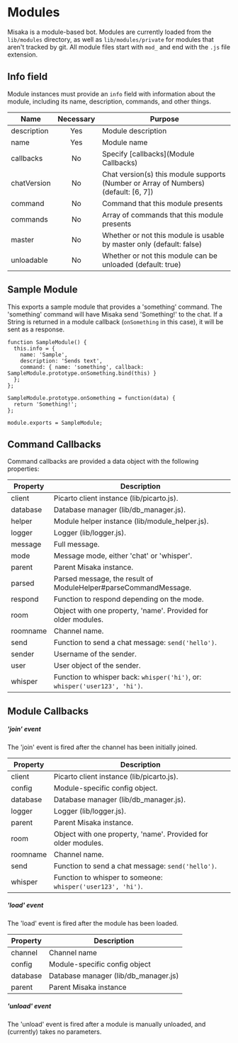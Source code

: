 Modules
=======

Misaka is a module-based bot. Modules are currently loaded from
the `lib/modules` directory, as well as `lib/modules/private` for
modules that aren't tracked by git. All module files start with
`mod_` and end with the `.js` file extension.


Info field
----------

Module instances must provide an `info` field with information
about the module, including its name, description, commands, and
other things.

Name        | Necessary | Purpose
----------- | :-------: | -----------------------------------------------------------------------------------
description | Yes       | Module description 
name        | Yes       | Module name
callbacks   | No        | Specify [callbacks](Module Callbacks)
chatVersion | No        | Chat version(s) this module supports (Number or Array of Numbers) (default: [6, 7])
command     | No        | Command that this module presents
commands    | No        | Array of commands that this module presents
master      | No        | Whether or not this module is usable by master only (default: false)
unloadable  | No        | Whether or not this module can be unloaded (default: true)


Sample Module
-------------

This exports a sample module that provides a 'something' command.
The 'something' command will have Misaka send 'Something!' to the
chat. If a String is returned in a module callback (`onSomething`
in this case), it will be sent as a response.

```
function SampleModule() {
  this.info = {
    name: 'Sample',
    description: 'Sends text',
    command: { name: 'something', callback: SampleModule.prototype.onSomething.bind(this) }
  };
};

SampleModule.prototype.onSomething = function(data) {
  return 'Something!';
};

module.exports = SampleModule;
```


Command Callbacks
-----------------

Command callbacks are provided a data object with the following properties:

Property | Description
-------- | --------------------------------------------------------------------------
client   | Picarto client instance (lib/picarto.js).
database | Database manager (lib/db_manager.js).
helper   | Module helper instance (lib/module_helper.js).
logger   | Logger (lib/logger.js).
message  | Full message.
mode     | Message mode, either 'chat' or 'whisper'.
parent   | Parent Misaka instance.
parsed   | Parsed message, the result of ModuleHelper#parseCommandMessage.
respond  | Function to respond depending on the mode.
room     | Object with one property, 'name'. Provided for older modules.
roomname | Channel name.
send     | Function to send a chat message: `send('hello')`.
sender   | Username of the sender.
user     | User object of the sender.
whisper  | Function to whisper back: `whisper('hi')`, or: `whisper('user123', 'hi')`.


Module Callbacks
----------------

##### 'join' event

The 'join' event is fired after the channel has been initially joined.

Property | Description
-------- | -------------------------------------------------------------
client   | Picarto client instance (lib/picarto.js).
config   | Module-specific config object.
database | Database manager (lib/db_manager.js).
logger   | Logger (lib/logger.js).
parent   | Parent Misaka instance.
room     | Object with one property, 'name'. Provided for older modules.
roomname | Channel name.
send     | Function to send a chat message: `send('hello')`.
whisper  | Function to whisper to someone: `whisper('user123', 'hi')`.

##### 'load' event

The 'load' event is fired after the module has been loaded.

Property | Description
-------- | ------------------------------------
channel  | Channel name
config   | Module-specific config object
database | Database manager (lib/db_manager.js)
parent   | Parent Misaka instance

##### 'unload' event

The 'unload' event is fired after a module is manually unloaded, and (currently)
takes no parameters.
